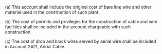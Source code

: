 (a) This account shall include the original cost of bare line wire and other material used in the construction of such plant.

(b) The cost of permits and privileges for the construction of cable and wire facilities shall be included in the account chargeable with such construction.

(c) The cost of drop and block wires served by aerial wire shall be included in Account 2421, Aerial Cable.

